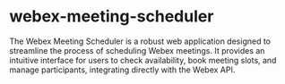 # webex-meeting-scheduler
The Webex Meeting Scheduler is a robust web application designed to streamline the process of scheduling Webex meetings. It provides an intuitive interface for users to check availability, book meeting slots, and manage participants, integrating directly with the Webex API. 
